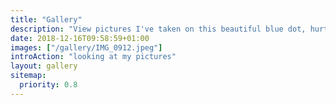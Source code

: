 ```yaml
---
title: "Gallery"
description: "View pictures I've taken on this beautiful blue dot, hurtling through space."
date: 2018-12-16T09:58:59+01:00
images: ["/gallery/IMG_0912.jpeg"]
introAction: "looking at my pictures"
layout: gallery
sitemap:
  priority: 0.8
---
```

